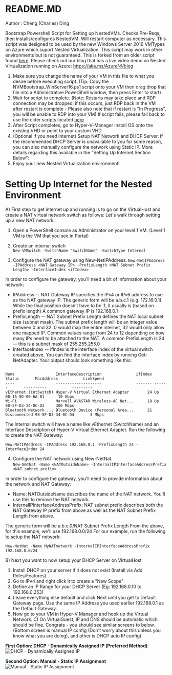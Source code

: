 README.MD
======
Author     : Cheng (Charles) Ding

Bootstrap Powershell Script for Setting up NestedVMs. Checks Pre-Reqs, then installs/configures NestedVM. Will restart computer as necessary. This script was designed to be used by the new Windows Server 2016 VMTypes on Azure which suport Nested Virtualization. This script may work in other environments but is not guaranteed. This is forked from an older script found [here](https://github.com/Microsoft/Virtualization-Documentation/tree/master/hyperv-tools/Nested). Please check out our blog that has a live video demo on Nested Virtualization running on Azure: https://aka.ms/AzureNVblog

1) Make sure you change the name of your VM in this file to what you desire before executing script. (Tip: Copy the NVMBootstrap_WinServer16.ps1 script onto your VM then drag drop that file into a Administrative PowerShell window, then press Enter to start)
2) Wait for script to complete. (Note: Restarts may take place and RDP connection may be dropped, if this occurs, just RDP back in the VM after restart is complete - Please also note that if restart is "In Progress", you will be unable to RDP into your VM) If script fails, please fall back to use the older scripts located [here](https://github.com/Microsoft/Virtualization-Documentation/tree/master/hyperv-tools/Nested)
3) After Script completes, go to Hyper-V-Manager install OS onto the existing VHD or point to your custom VHD 
4) (Optional if you need internet) Setup NAT Network and DHCP Server. If the recommended DHCP Server is unavailable to you for some reason, you can also manually configure the network using Static IP. More details regarding this available in the "Setting Up Internet Section Below":
5) Enjoy your new Nested Virtualization environment!

**Setting Up Internet for the Nested Environment**
======

A) First step to get internet up and running is to go on the VirtualHost and create a NAT virtual network switch as follows:
Let's walk through setting up a new NAT network.

   1. Open a PowerShell console as Administrator on your level 1 VM. (Level 1 VM is the VM that you see in Portal) 
   
   2. Create an internal switch  
   ```New-VMSwitch -SwitchName "SwitchName" -SwitchType Internal```

   3. Configure the NAT gateway using New-NetIPAddress.
   ```New-NetIPAddress -IPAddress <NAT Gateway IP> -PrefixLength <NAT Subnet Prefix Length> -InterfaceIndex <ifIndex>```
   
   In order to configure the gateway, you'll need a bit of information about your network:
   * IPAddress -- NAT Gateway IP specifies the IPv4 or IPv6 address to use as the NAT gateway IP. The generic form will be a.b.c.1 (e.g. 172.16.0.1). While the final position doesn’t have to be .1, it usually is (based on prefix length)
A common gateway IP is 192.168.0.1
   * PrefixLength -- NAT Subnet Prefix Length defines the NAT local subnet size (subnet mask). The subnet prefix length will be an integer value between 0 and 32. 0 would map the entire internet, 32 would only allow one mapped IP. Common values range from 24 to 12 depending on how many IPs need to be attached to the NAT. A common PrefixLength is 24 -- this is a subnet mask of 255.255.255.0
   * InterfaceIndex -- ifIndex is the interface index of the virtual switch created above. You can find the interface index by running Get-NetAdapter. Your output should look something like this:

```PS C:\> Get-NetAdapter

Name                  InterfaceDescription               ifIndex Status       MacAddress           LinkSpeed
----                  --------------------               ------- ------       ----------           ---------
vEthernet (intSwitch) Hyper-V Virtual Ethernet Adapter        24 Up           00-15-5D-00-6A-01      10 Gbps
Wi-Fi                 Marvell AVASTAR Wireless-AC Net...      18 Up           98-5F-D3-34-0C-D3     300 Mbps
Bluetooth Network ... Bluetooth Device (Personal Area...      21 Disconnected 98-5F-D3-34-0C-D4       3 Mbps
```
The internal switch will have a name like vEthernet (SwitchName) and an Interface Description of Hyper-V Virtual Ethernet Adapter.
Run the following to create the NAT Gateway:

```New-NetIPAddress -IPAddress 192.168.0.1 -PrefixLength 24 -InterfaceIndex 24```

  4. Configure the NAT network using New-NetNat.  
  ```New-NetNat -Name <NATOutsideName> -InternalIPInterfaceAddressPrefix <NAT subnet prefix>```

In order to configure the gateway, you'll need to provide information about the network and NAT Gateway:
  * Name: NATOutsideName describes the name of the NAT network. You'll use this to remove the NAT network.
  * InternalIPInterfaceAddressPrefix: NAT subnet prefix describes both the NAT Gateway IP prefix from above as well as the NAT Subnet Prefix Length from above.
  
The generic form will be a.b.c.0/NAT Subnet Prefix Length
From the above, for this example, we'll use 192.168.0.0/24
For our example, run the following to setup the NAT network:

```New-NetNat -Name MyNATnetwork -InternalIPInterfaceAddressPrefix 192.168.0.0/24```
	
B) Next you want to now setup your DHCP Server on VirtualHost
  1. Install DHCP on your server if it does not exist (Install via Add Roles/Features)
  2. Go to IPv4 and right click it to create a "New Scope"
  3. Define an IP Range for your DHCP Server (Eg: 192.168.0.10 to 192.168.0.253)
  4. Leave everything else default and click Next until you get to Default Gateway page. Use the same IP Address you used earlier 192.168.0.1 as the Default Gateway.
  5. Now go to your VM in Hyper-V Manager and hook up the Virtual Network.
C) On VirtualGuest, IP and DNS should be automatic which should be fine.
Congrats - you should see similar screens to below. (Bottom screen is manual IP config (Don't worry about this unless you know what you are doing), and other is DHCP auto IP config)

**First Option: DHCP - Dynamically Assigned IP (Preferred Method)**
![DHCP - Dynamically Assigned IP](https://github.com/charlieding/Virtualization-Documentation/blob/live/hyperv-tools/Nested/Screenshot%20Examples/DHCPAssignedIPNAT.PNG)

**Second Option: Manual - Static IP Assignment**
![Manual - Static IP Assignment](https://github.com/charlieding/Virtualization-Documentation/blob/live/hyperv-tools/Nested/Screenshot%20Examples/StaticIPAssignments.PNG)
